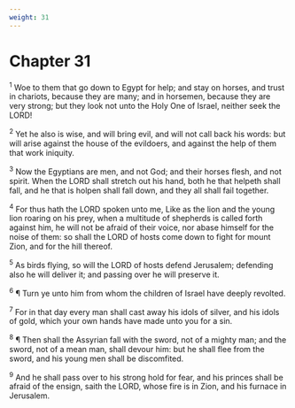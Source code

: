 ```yaml
---
weight: 31
---
```


# Chapter 31

<sup>1</sup> Woe to them that go down to Egypt for help; and stay on horses, and trust in chariots, because they are many; and in horsemen, because they are very strong; but they look not unto the Holy One of Israel, neither seek the LORD! 

<sup>2</sup> Yet he also is wise, and will bring evil, and will not call back his words: but will arise against the house of the evildoers, and against the help of them that work iniquity. 

<sup>3</sup> Now the Egyptians are men, and not God; and their horses flesh, and not spirit. When the LORD shall stretch out his hand, both he that helpeth shall fall, and he that is holpen shall fall down, and they all shall fail together. 

<sup>4</sup> For thus hath the LORD spoken unto me, Like as the lion and the young lion roaring on his prey, when a multitude of shepherds is called forth against him, he will not be afraid of their voice, nor abase himself for the noise of them: so shall the LORD of hosts come down to fight for mount Zion, and for the hill thereof. 

<sup>5</sup> As birds flying, so will the LORD of hosts defend Jerusalem; defending also he will deliver it; and passing over he will preserve it. 

<sup>6</sup> ¶ Turn ye unto him from whom the children of Israel have deeply revolted. 

<sup>7</sup> For in that day every man shall cast away his idols of silver, and his idols of gold, which your own hands have made unto you for a sin. 

<sup>8</sup> ¶ Then shall the Assyrian fall with the sword, not of a mighty man; and the sword, not of a mean man, shall devour him: but he shall flee from the sword, and his young men shall be discomfited. 

<sup>9</sup> And he shall pass over to his strong hold for fear, and his princes shall be afraid of the ensign, saith the LORD, whose fire is in Zion, and his furnace in Jerusalem. 


